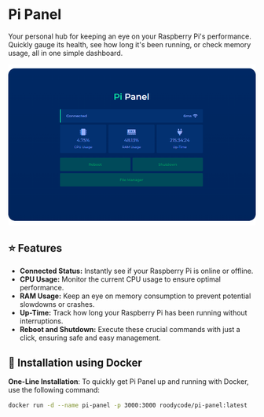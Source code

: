 ﻿# Pi Panel
Your personal hub for keeping an eye on your Raspberry Pi's performance. 
Quickly gauge its health, see how long it's been running, or check memory usage, all in one simple dashboard.

![App Screenshot](https://github.com/RoodyCode/Pi-Panel/blob/main/screenshot.png)


## ⭐ Features

- **Connected Status:** Instantly see if your Raspberry Pi is online or offline.
- **CPU Usage:** Monitor the current CPU usage to ensure optimal performance.
- **RAM Usage:** Keep an eye on memory consumption to prevent potential slowdowns or crashes.
- **Up-Time:** Track how long your Raspberry Pi has been running without interruptions.
- **Reboot and Shutdown:** Execute these crucial commands with just a click, ensuring safe and easy management.


## 🐳 Installation using Docker

**One-Line Installation**: To quickly get Pi Panel up and running with Docker, use the following command:
```bash
docker run -d --name pi-panel -p 3000:3000 roodycode/pi-panel:latest
```
